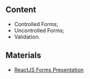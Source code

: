 ## Content
- Controlled Forms;
- Uncontrolled Forms;
- Validation.

## Materials
- [ReactJS Forms Presentation](https://github.com/TheStormWeaver/Front-End/files/7607869/05.-React-JS-Forms.pptx)
